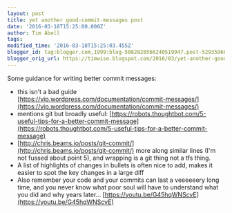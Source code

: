 ```yaml
---
layout: post
title: yet another good-commit-messages post
date: '2016-03-18T15:25:00.000Z'
author: Tim Abell
tags: 
modified_time: '2016-03-18T15:25:03.455Z'
blogger_id: tag:blogger.com,1999:blog-5082828566240519947.post-5293596685171043377
blogger_orig_url: https://timwise.blogspot.com/2016/03/yet-another-good-commit-messages-post.html
---
```


Some guidance for writing better commit messages:  

*   this isn't a bad guide [https://vip.wordpress.com/documentation/commit-messages/](https://vip.wordpress.com/documentation/commit-messages/)
*   mentions git but broadly useful: [https://robots.thoughtbot.com/5-useful-tips-for-a-better-commit-message](https://robots.thoughtbot.com/5-useful-tips-for-a-better-commit-message)
*   [http://chris.beams.io/posts/git-commit/](http://chris.beams.io/posts/git-commit/) more along similar lines (I'm not fussed about point 5), and wrapping is a git thing not a tfs thing.
*   A list of highlights of changes in bullets is often nice to add, makes it easier to spot the key changes in a large diff
*   Also remember your code and your commits can last a veeeeeery long time, and you never know what poor soul will have to understand what you did and why years later... [https://youtu.be/G45hqWNScvE](https://youtu.be/G45hqWNScvE)
